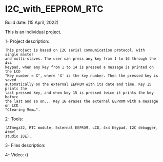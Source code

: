 # I2C_with_EEPROM_RTC
 
Build date: (15 April, 2022)

This is an individual project.

1- Project description:

    This project is based on I2C serial communication protocol, with single master 
    and multi-slaves. The user can press any key from 1 to 16 through the 4x4 
    keypad, when any key from 1 to 14 is pressed a message is printed on the LCD 
    "Key number = X", where 'X' is the key number. Then the pressed key is saved 
    automatically on the external EEPROM with its date and time. Key 15 prints the 
    last pressed key, and when key 15 is pressed twice it prints the key before 
    the last and so on... Key 16 erases the external EEPROM with a message on LCD 
    "Clearing Mem…".

2- Tools:

    (ATmega32, RTC module, External EEPROM, LCD, 4x4 Keypad, I2C debugger, Atmel 
    studio IDE).

3- Files description:



4- Video: ()

